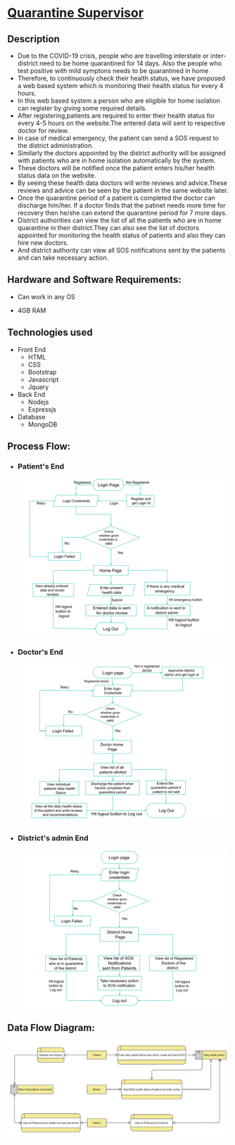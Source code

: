 # [Quarantine Supervisor](https://hidden-bastion-15709.herokuapp.com/)

## Description

* Due to the COVID-19 crisis, people who are travelling interstate or inter-district need to be home quarantined for 14 days. Also the people who test positive with mild symptons needs to be quarantined in home
* Therefore, to continuously check their health status, we have proposed a web based system which is monitoring their health status for every 4 hours.
* In this web based system a person who are eligible for  home isolation can register by giving some required details.
* After registering,patients  are required to enter their health status for every 4-5 hours on the website.The entered data will sent to respective doctor  for review.
* In case of medical emergency, the patient can send a SOS request to the district administration.
* Similarly the doctors appointed by the district authority will be assigned with patients who are in home isolation automatically by the system.
* These doctors will be notified once the patient enters his/her health status data on the website.
* By seeing these health data doctors will write reviews and advice.These reviews and advice can be seen by the patient in the same website later.
* Once the quarantine period of a patient is completed the doctor can discharge him/her. If a doctor finds that the patinet needs more time for recovery then  he/she can extend the quarantine period for 7 more days.
* District authorities can view the list of all the patients who are in home quarantine in their district.They can also see the list of doctors appointed for monitoring the health status of patients and also they can hire new doctors.
* And district authority can view all SOS notifications sent by the patients and can take necessary action.



## Hardware and Software Requirements:
   
* Can work in any OS

* 4GB RAM

## Technologies used
* Front End
    * HTML
    * CSS
    * Bootstrap
    * Javascript
    * Jquery 
* Back End 
    * Nodejs
    * Expressjs
* Database
    * MongoDB

## Process Flow:
    
* ### Patient's End
  ![](/public/img/Patient_Flow_Chart.svg)

* ### Doctor's End
  ![](/public/img/Doctor_Flow_Chart.svg)

* ### District's admin End
  ![](/public/img/District_Flow_Chart.svg)

## Data Flow Diagram:
   ![](/public/img/DFD.png)
